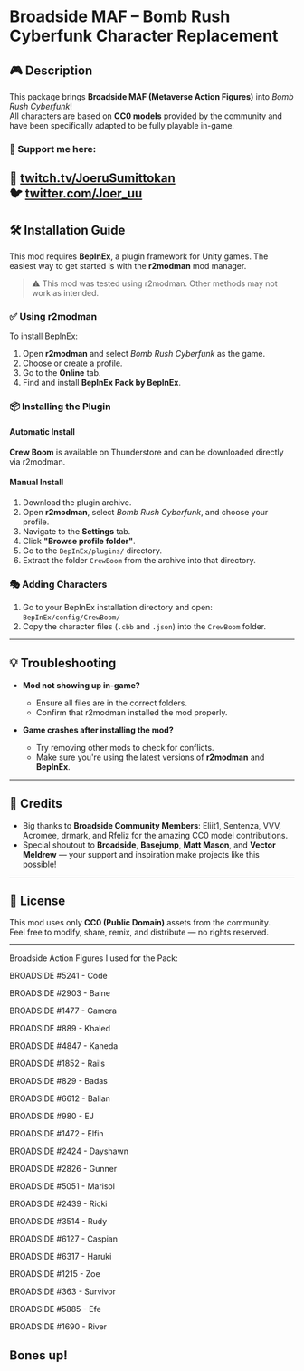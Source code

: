 # **Broadside MAF – Bomb Rush Cyberfunk Character Replacement**

## 🎮 Description

This package brings **Broadside MAF (Metaverse Action Figures)** into *Bomb Rush Cyberfunk*!  
All characters are based on **CC0 models** provided by the community and have been specifically adapted to be fully playable in-game.


### 🚀 Support me here:

🎥 [twitch.tv/JoeruSumittokan](https://twitch.tv/JoeruSumittokan)  
🐦 [twitter.com/Joer_uu](https://twitter.com/Joer_uu)
---

## 🛠 Installation Guide

This mod requires **BepInEx**, a plugin framework for Unity games. The easiest way to get started is with the **r2modman** mod manager.

> ⚠️ This mod was tested using r2modman. Other methods may not work as intended.

### ✅ Using r2modman

To install BepInEx:

1. Open **r2modman** and select *Bomb Rush Cyberfunk* as the game.
2. Choose or create a profile.
3. Go to the **Online** tab.
4. Find and install **BepInEx Pack by BepInEx**.

### 📦 Installing the Plugin

#### Automatic Install
**Crew Boom** is available on Thunderstore and can be downloaded directly via r2modman.

#### Manual Install

1. Download the plugin archive.
2. Open **r2modman**, select *Bomb Rush Cyberfunk*, and choose your profile.
3. Navigate to the **Settings** tab.
4. Click **"Browse profile folder"**.
5. Go to the `BepInEx/plugins/` directory.
6. Extract the folder `CrewBoom` from the archive into that directory.

### 🎭 Adding Characters

1. Go to your BepInEx installation directory and open:  
   `BepInEx/config/CrewBoom/`
2. Copy the character files (`.cbb` and `.json`) into the `CrewBoom` folder.

---

## 💡 Troubleshooting

- **Mod not showing up in-game?**
  - Ensure all files are in the correct folders.
  - Confirm that r2modman installed the mod properly.

- **Game crashes after installing the mod?**
  - Try removing other mods to check for conflicts.
  - Make sure you're using the latest versions of **r2modman** and **BepInEx**.

---

## 📢 Credits

- Big thanks to **Broadside Community Members**: Eliit1, Sentenza, VVV, Acromee, drmark, and Rfeliz for the amazing CC0 model contributions.
- Special shoutout to **Broadside**, **Basejump**, **Matt Mason**, and **Vector Meldrew** — your support and inspiration make projects like this possible!

---

## 📝 License

This mod uses only **CC0 (Public Domain)** assets from the community.  
Feel free to modify, share, remix, and distribute — no rights reserved.

---

Broadside Action Figures I used for the Pack:

BROADSIDE #5241 - Code

BROADSIDE #2903 - Baine

BROADSIDE #1477 - Gamera

BROADSIDE #889 - Khaled

BROADSIDE #4847 - Kaneda

BROADSIDE #1852 - Rails

BROADSIDE #829 - Badas

BROADSIDE #6612 - Balian

BROADSIDE #980 - EJ

BROADSIDE #1472 - Elfin

BROADSIDE #2424 - Dayshawn

BROADSIDE #2826 - Gunner

BROADSIDE #5051 - Marisol

BROADSIDE #2439 - Ricki

BROADSIDE #3514 - Rudy

BROADSIDE #6127 - Caspian

BROADSIDE #6317 - Haruki

BROADSIDE #1215 - Zoe

BROADSIDE #363 - Survivor

BROADSIDE #5885 - Efe

BROADSIDE #1690 - River

## **Bones up!**


